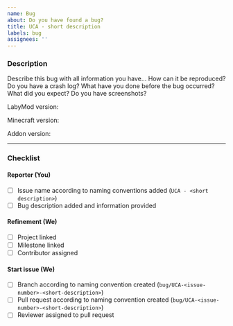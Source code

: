 ```yaml
---
name: Bug
about: Do you have found a bug?
title: UCA - short description
labels: bug
assignees: ''
---
```


### Description
Describe this bug with all information you have... How can it be reproduced? Do you have a crash log? What have you done before the bug occurred? What did you expect? Do you have screenshots?

LabyMod version:

Minecraft version:

Addon version:

<hr>

### Checklist

#### Reporter (You)
- [ ] Issue name according to naming conventions added (`UCA - <short description>`)
- [ ] Bug description added and information provided

#### Refinement (We)
- [ ] Project linked
- [ ] Milestone linked
- [ ] Contributor assigned

#### Start issue (We)
- [ ] Branch according to naming convention created (`bug/UCA-<issue-number>-<short-description>`)
- [ ] Pull request according to naming convention created (`bug/UCA-<issue-number>-<short-description>`)
- [ ] Reviewer assigned to pull request